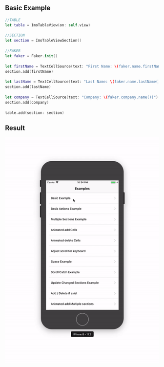 ## Basic Example

```swift
//TABLE
let table = ImoTableView(on: self.view)

//SECTION
let section = ImoTableViewSection()

//FAKER
let faker = Faker.init()

let firstName = TextCellSource(text: "First Name: \(faker.name.firstName())")
section.add(firstName)

let lastName = TextCellSource(text: "Last Name: \(faker.name.lastName())")
section.add(lastName)

let company = TextCellSource(text: "Company: \(faker.company.name())")
section.add(company)

table.add(section: section)
```
## Result

![alt text](BasicExample.gif "ImoTableView Logo")
